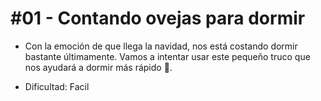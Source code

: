 # #01 - Contando ovejas para dormir

- Con la emoción de que llega la navidad, nos está costando dormir bastante últimamente. Vamos a intentar usar este pequeño truco que nos ayudará a dormir más rápido 🐑.

- Dificultad: Facil

